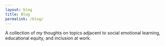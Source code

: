 ```yaml
---
layout: blog
title: Blog
permalink: /blog/
---
```


A collection of my thoughts on topics adjacent to social emotional learning, educational equity, and inclusion at work.